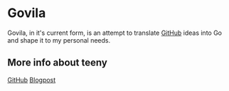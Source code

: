 # Govila

Govila, in it's current form, is an attempt to translate [GitHub](https://github.com/yakkomajuri/teeny) ideas into Go and shape it to my personal needs. 

## More info about teeny

[GitHub](https://yakkomajuri.github.io/blog/teeny)
[Blogpost](https://github.com/yakkomajuri/teeny)


